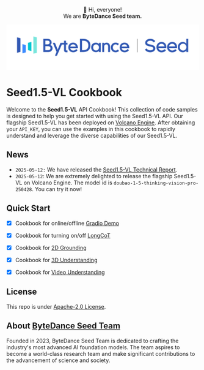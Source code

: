 <div align="center">
 👋 Hi, everyone! 
    <br>
    We are <b>ByteDance Seed team.</b>
</div>

![seed logo](./assets/logo.jpg)

# Seed1.5-VL Cookbook

Welcome to the **Seed1.5-VL** API Cookbook! This collection of code samples is designed to help you get started with using the Seed1.5-VL API. Our flagship Seed1.5-VL has been deployed on [Volcano Engine](https://www.volcengine.com/product/doubao). After obtaining your `API_KEY`, you can use the examples in this cookbook to rapidly understand and leverage the diverse capabilities of our Seed1.5-VL.

## News
* `2025-05-12:` We have released the [Seed1.5-VL Technical Report](./Seed1.5-VL-Technical-Report.pdf).
* `2025-05-12`: We are extremely delighted to release the flagship Seed1.5-VL on Volcano Engine. The model id is `doubao-1-5-thinking-vision-pro-250428`. You can try it now!

## Quick Start

- [x] Cookbook for online/offline [Gradio Demo](./GradioDemo)
- [x] Cookbook for turning on/off [LongCoT](./longCoT)
- [x] Cookbook for [2D Grounding](./Grounding)
- [x] Cookbook for [3D Understanding](./3D-Understanding)
- [x] Cookbook for [Video Understanding](./Video)


## License
This repo is under [Apache-2.0 License](./LICENSE).

## About [ByteDance Seed Team](https://seed.bytedance.com/)

Founded in 2023, ByteDance Seed Team is dedicated to crafting the industry's most advanced AI foundation models. The team aspires to become a world-class research team and make significant contributions to the advancement of science and society.
